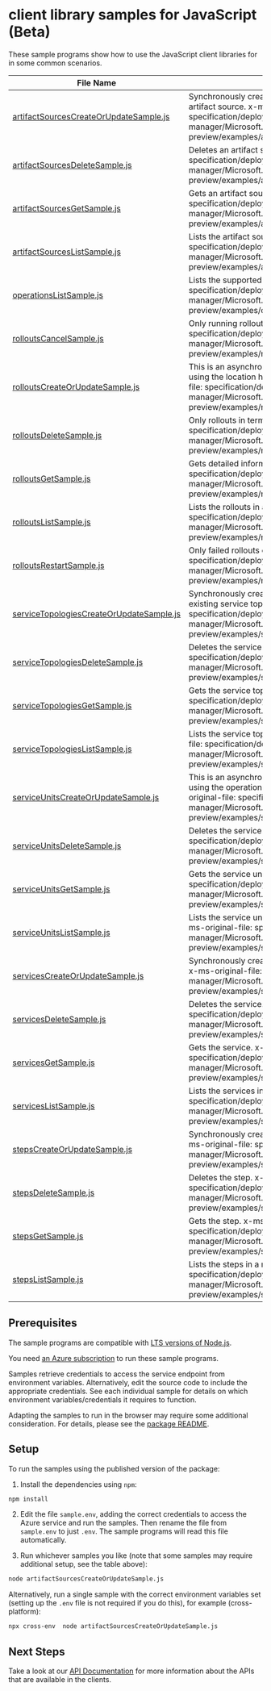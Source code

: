 # client library samples for JavaScript (Beta)

These sample programs show how to use the JavaScript client libraries for in some common scenarios.

| **File Name**                                                                     | **Description**                                                                                                                                                                                                                                                                                                  |
| --------------------------------------------------------------------------------- | ---------------------------------------------------------------------------------------------------------------------------------------------------------------------------------------------------------------------------------------------------------------------------------------------------------------- |
| [artifactSourcesCreateOrUpdateSample.js][artifactsourcescreateorupdatesample]     | Synchronously creates a new artifact source or updates an existing artifact source. x-ms-original-file: specification/deploymentmanager/resource-manager/Microsoft.DeploymentManager/preview/2019-11-01-preview/examples/artifactsource_createorupdate.json                                                      |
| [artifactSourcesDeleteSample.js][artifactsourcesdeletesample]                     | Deletes an artifact source. x-ms-original-file: specification/deploymentmanager/resource-manager/Microsoft.DeploymentManager/preview/2019-11-01-preview/examples/artifactsource_delete.json                                                                                                                      |
| [artifactSourcesGetSample.js][artifactsourcesgetsample]                           | Gets an artifact source. x-ms-original-file: specification/deploymentmanager/resource-manager/Microsoft.DeploymentManager/preview/2019-11-01-preview/examples/artifactsource_get.json                                                                                                                            |
| [artifactSourcesListSample.js][artifactsourceslistsample]                         | Lists the artifact sources in a resource group. x-ms-original-file: specification/deploymentmanager/resource-manager/Microsoft.DeploymentManager/preview/2019-11-01-preview/examples/artifactsources_list.json                                                                                                   |
| [operationsListSample.js][operationslistsample]                                   | Lists the supported operations. x-ms-original-file: specification/deploymentmanager/resource-manager/Microsoft.DeploymentManager/preview/2019-11-01-preview/examples/operations_list.json                                                                                                                        |
| [rolloutsCancelSample.js][rolloutscancelsample]                                   | Only running rollouts can be canceled. x-ms-original-file: specification/deploymentmanager/resource-manager/Microsoft.DeploymentManager/preview/2019-11-01-preview/examples/rollout_post_cancel.json                                                                                                             |
| [rolloutsCreateOrUpdateSample.js][rolloutscreateorupdatesample]                   | This is an asynchronous operation and can be polled to completion using the location header returned by this operation. x-ms-original-file: specification/deploymentmanager/resource-manager/Microsoft.DeploymentManager/preview/2019-11-01-preview/examples/rollout_createorupdate.json                         |
| [rolloutsDeleteSample.js][rolloutsdeletesample]                                   | Only rollouts in terminal state can be deleted. x-ms-original-file: specification/deploymentmanager/resource-manager/Microsoft.DeploymentManager/preview/2019-11-01-preview/examples/rollout_delete.json                                                                                                         |
| [rolloutsGetSample.js][rolloutsgetsample]                                         | Gets detailed information of a rollout. x-ms-original-file: specification/deploymentmanager/resource-manager/Microsoft.DeploymentManager/preview/2019-11-01-preview/examples/rollout_get.json                                                                                                                    |
| [rolloutsListSample.js][rolloutslistsample]                                       | Lists the rollouts in a resource group. x-ms-original-file: specification/deploymentmanager/resource-manager/Microsoft.DeploymentManager/preview/2019-11-01-preview/examples/rollouts_list.json                                                                                                                  |
| [rolloutsRestartSample.js][rolloutsrestartsample]                                 | Only failed rollouts can be restarted. x-ms-original-file: specification/deploymentmanager/resource-manager/Microsoft.DeploymentManager/preview/2019-11-01-preview/examples/rollout_post_restart.json                                                                                                            |
| [serviceTopologiesCreateOrUpdateSample.js][servicetopologiescreateorupdatesample] | Synchronously creates a new service topology or updates an existing service topology. x-ms-original-file: specification/deploymentmanager/resource-manager/Microsoft.DeploymentManager/preview/2019-11-01-preview/examples/servicetopology_createorupdate.json                                                   |
| [serviceTopologiesDeleteSample.js][servicetopologiesdeletesample]                 | Deletes the service topology. x-ms-original-file: specification/deploymentmanager/resource-manager/Microsoft.DeploymentManager/preview/2019-11-01-preview/examples/servicetopology_delete.json                                                                                                                   |
| [serviceTopologiesGetSample.js][servicetopologiesgetsample]                       | Gets the service topology. x-ms-original-file: specification/deploymentmanager/resource-manager/Microsoft.DeploymentManager/preview/2019-11-01-preview/examples/servicetopology_get.json                                                                                                                         |
| [serviceTopologiesListSample.js][servicetopologieslistsample]                     | Lists the service topologies in the resource group. x-ms-original-file: specification/deploymentmanager/resource-manager/Microsoft.DeploymentManager/preview/2019-11-01-preview/examples/servicetopologies_list.json                                                                                             |
| [serviceUnitsCreateOrUpdateSample.js][serviceunitscreateorupdatesample]           | This is an asynchronous operation and can be polled to completion using the operation resource returned by this operation. x-ms-original-file: specification/deploymentmanager/resource-manager/Microsoft.DeploymentManager/preview/2019-11-01-preview/examples/serviceunit_createorupdate_noartifactsource.json |
| [serviceUnitsDeleteSample.js][serviceunitsdeletesample]                           | Deletes the service unit. x-ms-original-file: specification/deploymentmanager/resource-manager/Microsoft.DeploymentManager/preview/2019-11-01-preview/examples/serviceunit_delete.json                                                                                                                           |
| [serviceUnitsGetSample.js][serviceunitsgetsample]                                 | Gets the service unit. x-ms-original-file: specification/deploymentmanager/resource-manager/Microsoft.DeploymentManager/preview/2019-11-01-preview/examples/serviceunit_get.json                                                                                                                                 |
| [serviceUnitsListSample.js][serviceunitslistsample]                               | Lists the service units under a service in the service topology. x-ms-original-file: specification/deploymentmanager/resource-manager/Microsoft.DeploymentManager/preview/2019-11-01-preview/examples/serviceunits_list.json                                                                                     |
| [servicesCreateOrUpdateSample.js][servicescreateorupdatesample]                   | Synchronously creates a new service or updates an existing service. x-ms-original-file: specification/deploymentmanager/resource-manager/Microsoft.DeploymentManager/preview/2019-11-01-preview/examples/service_createorupdate.json                                                                             |
| [servicesDeleteSample.js][servicesdeletesample]                                   | Deletes the service. x-ms-original-file: specification/deploymentmanager/resource-manager/Microsoft.DeploymentManager/preview/2019-11-01-preview/examples/service_delete.json                                                                                                                                    |
| [servicesGetSample.js][servicesgetsample]                                         | Gets the service. x-ms-original-file: specification/deploymentmanager/resource-manager/Microsoft.DeploymentManager/preview/2019-11-01-preview/examples/service_get.json                                                                                                                                          |
| [servicesListSample.js][serviceslistsample]                                       | Lists the services in the service topology. x-ms-original-file: specification/deploymentmanager/resource-manager/Microsoft.DeploymentManager/preview/2019-11-01-preview/examples/services_list.json                                                                                                              |
| [stepsCreateOrUpdateSample.js][stepscreateorupdatesample]                         | Synchronously creates a new step or updates an existing step. x-ms-original-file: specification/deploymentmanager/resource-manager/Microsoft.DeploymentManager/preview/2019-11-01-preview/examples/step_health_check_createorupdate.json                                                                         |
| [stepsDeleteSample.js][stepsdeletesample]                                         | Deletes the step. x-ms-original-file: specification/deploymentmanager/resource-manager/Microsoft.DeploymentManager/preview/2019-11-01-preview/examples/step_delete.json                                                                                                                                          |
| [stepsGetSample.js][stepsgetsample]                                               | Gets the step. x-ms-original-file: specification/deploymentmanager/resource-manager/Microsoft.DeploymentManager/preview/2019-11-01-preview/examples/step_get.json                                                                                                                                                |
| [stepsListSample.js][stepslistsample]                                             | Lists the steps in a resource group. x-ms-original-file: specification/deploymentmanager/resource-manager/Microsoft.DeploymentManager/preview/2019-11-01-preview/examples/steps_list.json                                                                                                                        |

## Prerequisites

The sample programs are compatible with [LTS versions of Node.js](https://github.com/nodejs/release#release-schedule).

You need [an Azure subscription][freesub] to run these sample programs.

Samples retrieve credentials to access the service endpoint from environment variables. Alternatively, edit the source code to include the appropriate credentials. See each individual sample for details on which environment variables/credentials it requires to function.

Adapting the samples to run in the browser may require some additional consideration. For details, please see the [package README][package].

## Setup

To run the samples using the published version of the package:

1. Install the dependencies using `npm`:

```bash
npm install
```

2. Edit the file `sample.env`, adding the correct credentials to access the Azure service and run the samples. Then rename the file from `sample.env` to just `.env`. The sample programs will read this file automatically.

3. Run whichever samples you like (note that some samples may require additional setup, see the table above):

```bash
node artifactSourcesCreateOrUpdateSample.js
```

Alternatively, run a single sample with the correct environment variables set (setting up the `.env` file is not required if you do this), for example (cross-platform):

```bash
npx cross-env  node artifactSourcesCreateOrUpdateSample.js
```

## Next Steps

Take a look at our [API Documentation][apiref] for more information about the APIs that are available in the clients.

[artifactsourcescreateorupdatesample]: https://github.com/Azure/azure-sdk-for-js/blob/main/sdk/deploymentmanager/arm-deploymentmanager/samples/v4/javascript/artifactSourcesCreateOrUpdateSample.js
[artifactsourcesdeletesample]: https://github.com/Azure/azure-sdk-for-js/blob/main/sdk/deploymentmanager/arm-deploymentmanager/samples/v4/javascript/artifactSourcesDeleteSample.js
[artifactsourcesgetsample]: https://github.com/Azure/azure-sdk-for-js/blob/main/sdk/deploymentmanager/arm-deploymentmanager/samples/v4/javascript/artifactSourcesGetSample.js
[artifactsourceslistsample]: https://github.com/Azure/azure-sdk-for-js/blob/main/sdk/deploymentmanager/arm-deploymentmanager/samples/v4/javascript/artifactSourcesListSample.js
[operationslistsample]: https://github.com/Azure/azure-sdk-for-js/blob/main/sdk/deploymentmanager/arm-deploymentmanager/samples/v4/javascript/operationsListSample.js
[rolloutscancelsample]: https://github.com/Azure/azure-sdk-for-js/blob/main/sdk/deploymentmanager/arm-deploymentmanager/samples/v4/javascript/rolloutsCancelSample.js
[rolloutscreateorupdatesample]: https://github.com/Azure/azure-sdk-for-js/blob/main/sdk/deploymentmanager/arm-deploymentmanager/samples/v4/javascript/rolloutsCreateOrUpdateSample.js
[rolloutsdeletesample]: https://github.com/Azure/azure-sdk-for-js/blob/main/sdk/deploymentmanager/arm-deploymentmanager/samples/v4/javascript/rolloutsDeleteSample.js
[rolloutsgetsample]: https://github.com/Azure/azure-sdk-for-js/blob/main/sdk/deploymentmanager/arm-deploymentmanager/samples/v4/javascript/rolloutsGetSample.js
[rolloutslistsample]: https://github.com/Azure/azure-sdk-for-js/blob/main/sdk/deploymentmanager/arm-deploymentmanager/samples/v4/javascript/rolloutsListSample.js
[rolloutsrestartsample]: https://github.com/Azure/azure-sdk-for-js/blob/main/sdk/deploymentmanager/arm-deploymentmanager/samples/v4/javascript/rolloutsRestartSample.js
[servicetopologiescreateorupdatesample]: https://github.com/Azure/azure-sdk-for-js/blob/main/sdk/deploymentmanager/arm-deploymentmanager/samples/v4/javascript/serviceTopologiesCreateOrUpdateSample.js
[servicetopologiesdeletesample]: https://github.com/Azure/azure-sdk-for-js/blob/main/sdk/deploymentmanager/arm-deploymentmanager/samples/v4/javascript/serviceTopologiesDeleteSample.js
[servicetopologiesgetsample]: https://github.com/Azure/azure-sdk-for-js/blob/main/sdk/deploymentmanager/arm-deploymentmanager/samples/v4/javascript/serviceTopologiesGetSample.js
[servicetopologieslistsample]: https://github.com/Azure/azure-sdk-for-js/blob/main/sdk/deploymentmanager/arm-deploymentmanager/samples/v4/javascript/serviceTopologiesListSample.js
[serviceunitscreateorupdatesample]: https://github.com/Azure/azure-sdk-for-js/blob/main/sdk/deploymentmanager/arm-deploymentmanager/samples/v4/javascript/serviceUnitsCreateOrUpdateSample.js
[serviceunitsdeletesample]: https://github.com/Azure/azure-sdk-for-js/blob/main/sdk/deploymentmanager/arm-deploymentmanager/samples/v4/javascript/serviceUnitsDeleteSample.js
[serviceunitsgetsample]: https://github.com/Azure/azure-sdk-for-js/blob/main/sdk/deploymentmanager/arm-deploymentmanager/samples/v4/javascript/serviceUnitsGetSample.js
[serviceunitslistsample]: https://github.com/Azure/azure-sdk-for-js/blob/main/sdk/deploymentmanager/arm-deploymentmanager/samples/v4/javascript/serviceUnitsListSample.js
[servicescreateorupdatesample]: https://github.com/Azure/azure-sdk-for-js/blob/main/sdk/deploymentmanager/arm-deploymentmanager/samples/v4/javascript/servicesCreateOrUpdateSample.js
[servicesdeletesample]: https://github.com/Azure/azure-sdk-for-js/blob/main/sdk/deploymentmanager/arm-deploymentmanager/samples/v4/javascript/servicesDeleteSample.js
[servicesgetsample]: https://github.com/Azure/azure-sdk-for-js/blob/main/sdk/deploymentmanager/arm-deploymentmanager/samples/v4/javascript/servicesGetSample.js
[serviceslistsample]: https://github.com/Azure/azure-sdk-for-js/blob/main/sdk/deploymentmanager/arm-deploymentmanager/samples/v4/javascript/servicesListSample.js
[stepscreateorupdatesample]: https://github.com/Azure/azure-sdk-for-js/blob/main/sdk/deploymentmanager/arm-deploymentmanager/samples/v4/javascript/stepsCreateOrUpdateSample.js
[stepsdeletesample]: https://github.com/Azure/azure-sdk-for-js/blob/main/sdk/deploymentmanager/arm-deploymentmanager/samples/v4/javascript/stepsDeleteSample.js
[stepsgetsample]: https://github.com/Azure/azure-sdk-for-js/blob/main/sdk/deploymentmanager/arm-deploymentmanager/samples/v4/javascript/stepsGetSample.js
[stepslistsample]: https://github.com/Azure/azure-sdk-for-js/blob/main/sdk/deploymentmanager/arm-deploymentmanager/samples/v4/javascript/stepsListSample.js
[apiref]: https://docs.microsoft.com/javascript/api/@azure/arm-deploymentmanager?view=azure-node-preview
[freesub]: https://azure.microsoft.com/free/
[package]: https://github.com/Azure/azure-sdk-for-js/tree/main/sdk/deploymentmanager/arm-deploymentmanager/README.md
